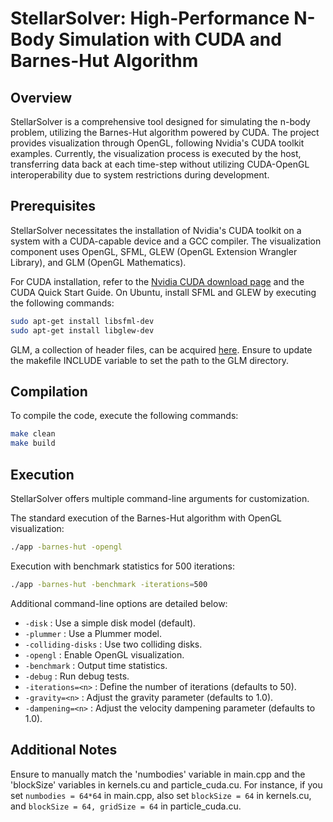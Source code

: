 # StellarSolver: High-Performance N-Body Simulation with CUDA and Barnes-Hut Algorithm

## Overview

StellarSolver is a comprehensive tool designed for simulating the n-body problem, utilizing the Barnes-Hut algorithm powered by CUDA. The project provides visualization through OpenGL, following Nvidia's CUDA toolkit examples. Currently, the visualization process is executed by the host, transferring data back at each time-step without utilizing CUDA-OpenGL interoperability due to system restrictions during development.

## Prerequisites

StellarSolver necessitates the installation of Nvidia's CUDA toolkit on a system with a CUDA-capable device and a GCC compiler. The visualization component uses OpenGL, SFML, GLEW (OpenGL Extension Wrangler Library), and GLM (OpenGL Mathematics).

For CUDA installation, refer to the [Nvidia CUDA download page](https://developer.nvidia.com/cuda-downloads) and the CUDA Quick Start Guide. On Ubuntu, install SFML and GLEW by executing the following commands:

```bash
sudo apt-get install libsfml-dev
sudo apt-get install libglew-dev
```

GLM, a collection of header files, can be acquired [here](http://glm.g-truc.net/0.9.8/index.html). Ensure to update the makefile INCLUDE variable to set the path to the GLM directory.

## Compilation

To compile the code, execute the following commands:

```bash
make clean
make build
```

## Execution

StellarSolver offers multiple command-line arguments for customization.

The standard execution of the Barnes-Hut algorithm with OpenGL visualization:

```bash
./app -barnes-hut -opengl
```

Execution with benchmark statistics for 500 iterations:

```bash
./app -barnes-hut -benchmark -iterations=500
```

Additional command-line options are detailed below:

* `-disk` : Use a simple disk model (default).
* `-plummer` : Use a Plummer model.
* `-colliding-disks` : Use two colliding disks.
* `-opengl` : Enable OpenGL visualization.
* `-benchmark` : Output time statistics.
* `-debug` : Run debug tests.
* `-iterations=<n>` : Define the number of iterations (defaults to 50).
* `-gravity=<n>` : Adjust the gravity parameter (defaults to 1.0).
* `-dampening=<n>` : Adjust the velocity dampening parameter (defaults to 1.0).

## Additional Notes

Ensure to manually match the 'numbodies' variable in main.cpp and the 'blockSize' variables in kernels.cu and particle_cuda.cu. For instance, if you set `numbodies = 64*64` in main.cpp, also set `blockSize = 64` in kernels.cu, and `blockSize = 64, gridSize = 64` in particle_cuda.cu.
